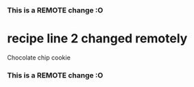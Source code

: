 ### This is a REMOTE change :O
# recipe line 2 changed remotely
Chocolate chip cookie
 
### This is a REMOTE change :O
